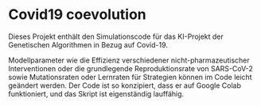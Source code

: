 # Covid19 coevolution

Dieses Projekt enthält den Simulationscode für das KI-Projekt der Genetischen Algorithmen in Bezug auf Covid-19.

Modellparameter wie die Effizienz verschiedener nicht-pharmazeutischer Interventionen oder die grundlegende Reproduktionsrate von SARS-CoV-2 sowie Mutationsraten oder Lernraten für Strategien können im Code leicht geändert werden. Der Code ist so konzipiert, dass er auf Google Colab funktioniert, und das Skript ist eigenständig lauffähig.
